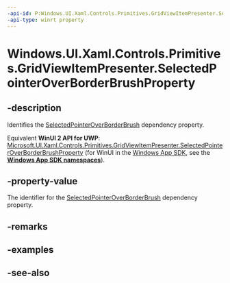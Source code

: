 ```yaml
---
-api-id: P:Windows.UI.Xaml.Controls.Primitives.GridViewItemPresenter.SelectedPointerOverBorderBrushProperty
-api-type: winrt property
---
```


<!-- Property syntax
public Windows.UI.Xaml.DependencyProperty SelectedPointerOverBorderBrushProperty { get; }
-->

# Windows.UI.Xaml.Controls.Primitives.GridViewItemPresenter.SelectedPointerOverBorderBrushProperty

## -description
Identifies the [SelectedPointerOverBorderBrush](gridviewitempresenter_selectedpointeroverborderbrush.md) dependency property.

Equivalent **WinUI 2 API for UWP**: [Microsoft.UI.Xaml.Controls.Primitives.GridViewItemPresenter.SelectedPointerOverBorderBrushProperty](/windows/winui/api/microsoft.ui.xaml.controls.primitives.gridviewitempresenter.selectedpointeroverborderbrushproperty) (for WinUI in the [Windows App SDK](/windows/apps/windows-app-sdk/), see the **[Windows App SDK namespaces](/windows/windows-app-sdk/api/winrt/)**).

## -property-value
The identifier for the [SelectedPointerOverBorderBrush](gridviewitempresenter_selectedpointeroverborderbrush.md) dependency property.

## -remarks

## -examples

## -see-also
